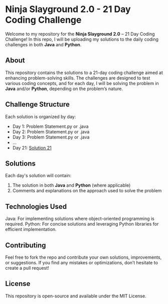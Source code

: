 # Ninja Slayground 2.0 - 21 Day Coding Challenge

Welcome to my repository for the **Ninja Slayground 2.0** – 21 Day Coding Challenge! In this repo, I will be uploading my solutions to the daily coding challenges in both **Java** and **Python**.

## About
This repository contains the solutions to a 21-day coding challenge aimed at enhancing problem-solving skills. The challenges are designed to test various coding concepts, and for each day, I will be solving the problem in **Java** and/or **Python**, depending on the problem’s nature.

## Challenge Structure
Each solution is organized by day:
- Day 1: Problem Statement.py or .java
- Day 2: Problem Statement.py or .java
- Day 3: Problem Statement.py or .java
- ...
- Day 21: [Solution 21](./Day21)

## Solutions
Each day's solution will contain:
1. The solution in both **Java** and **Python** (where applicable)
2. Comments and explanations on the approach used to solve the problem


## Technologies Used
Java: For implementing solutions where object-oriented programming is required.
Python: For concise solutions and leveraging Python libraries for efficient implementation.

## Contributing
Feel free to fork the repo and contribute your own solutions, improvements, or suggestions. If you find any mistakes or optimizations, don’t hesitate to create a pull request!

## License
This repository is open-source and available under the MIT License.
